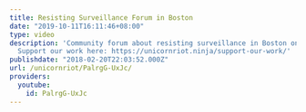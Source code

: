 ```yaml
---
title: Resisting Surveillance Forum in Boston
date: "2019-10-11T16:11:46+08:00"
type: video
description: 'Community forum about resisting surveillance in Boston on Jan 20, 2018.
  Support our work here: https://unicornriot.ninja/support-our-work/'
publishdate: "2018-02-20T22:03:52.000Z"
url: /unicornriot/PalrgG-UxJc/
providers:
  youtube:
    id: PalrgG-UxJc
---
```

